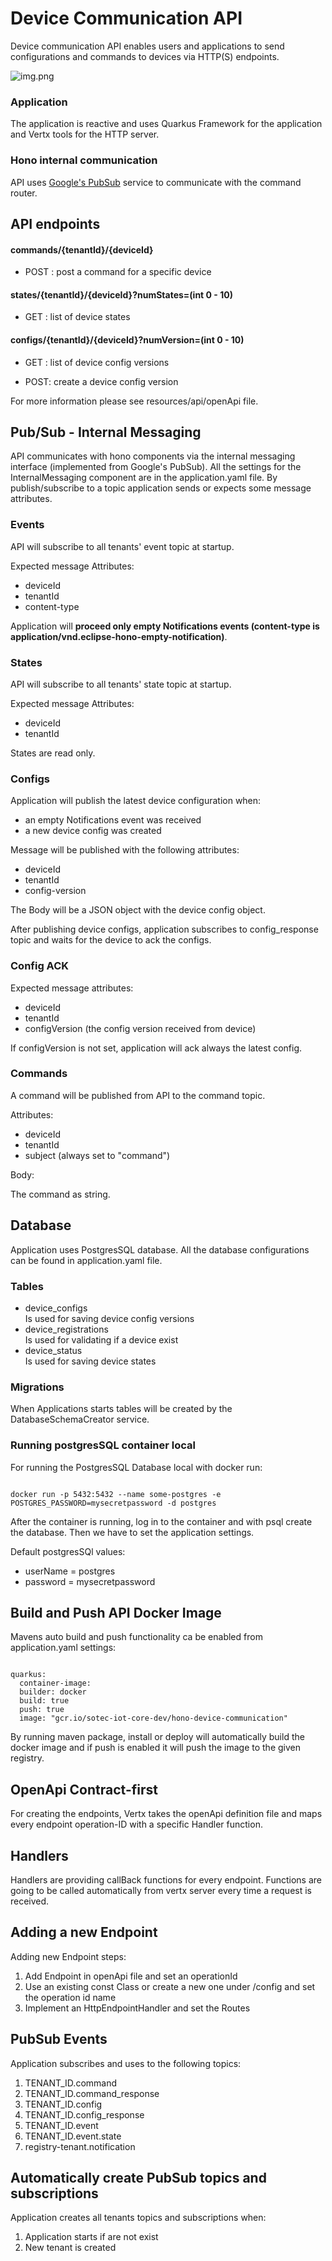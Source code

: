# Device Communication API

Device communication API enables users and applications to send configurations and commands to devices via HTTP(S)
endpoints.

![img.png](img.png)

### Application

The application is reactive and uses Quarkus Framework for the application and Vertx tools for the HTTP server.

### Hono internal communication

API uses [Google's PubSub](https://cloud.google.com/pubsub/docs/overview?hl=de) service to communicate with the command
router.

## API endpoints

#### commands/{tenantId}/{deviceId}

- POST : post a command for a specific device

<p>

#### states/{tenantId}/{deviceId}?numStates=(int 0 - 10)

- GET : list of device states

#### configs/{tenantId}/{deviceId}?numVersion=(int 0 - 10)

- GET : list of device config versions

- POST: create a device config version

For more information please see resources/api/openApi file.

## Pub/Sub - Internal Messaging

API communicates with hono components via the internal messaging interface (implemented from Google's PubSub).
All the settings for the InternalMessaging component are in the application.yaml file. By publish/subscribe to a topic
application sends or expects some message attributes.

### Events

API will subscribe to all tenants' event topic at startup.

Expected message Attributes:

- deviceId
- tenantId
- content-type

Application will <b>proceed only empty Notifications events (content-type is
application/vnd.eclipse-hono-empty-notification)</b>.

### States

API will subscribe to all tenants' state topic at startup.

Expected message Attributes:

- deviceId
- tenantId

States are read only.

### Configs

Application will publish the latest device configuration when:

- an empty Notifications event was received
- a new device config was created

Message will be published with the following attributes:

- deviceId
- tenantId
- config-version

The Body will be a JSON object with the device config object.

After publishing device configs, application subscribes to config_response topic and waits for the device to ack the
configs.

### Config ACK

Expected message attributes:

- deviceId
- tenantId
- configVersion (the config version received from device)

If configVersion is not set, application will ack always the latest config.

### Commands

A command will be published from API to the command topic.

Attributes:

- deviceId
- tenantId
- subject (always set to "command")

Body:

The command as string.

## Database

Application uses PostgresSQL database. All the database configurations can be found in application.yaml file.

### Tables

- device_configs <br>
  Is used for saving device config versions
- device_registrations <br>
  Is used for validating if a device exist
- device_status <br>
  Is used for saving device states

### Migrations

When Applications starts tables will be created by the DatabaseSchemaCreator service.

### Running postgresSQL container local

For running the PostgresSQL Database local with docker run:

``````

docker run -p 5432:5432 --name some-postgres -e POSTGRES_PASSWORD=mysecretpassword -d postgres

``````

After the container is running, log in to the container and with psql create the database. Then we have
to set the application settings.

Default postgresSQl values:

- userName = postgres
- password = mysecretpassword

## Build and Push API Docker Image

Mavens auto build and push functionality ca be enabled from application.yaml settings:

````

quarkus:
  container-image:
  builder: docker
  build: true
  push: true
  image: "gcr.io/sotec-iot-core-dev/hono-device-communication"

````

By running maven package, install or deploy will automatically build the docker image and if push is enabled it will
push the image
to the given registry.

## OpenApi Contract-first

For creating the endpoints, Vertx takes the openApi definition file and maps every endpoint operation-ID with a specific
Handler
function.

## Handlers

Handlers are providing callBack functions for every endpoint. Functions are going to be called automatically from vertx
server every time a request is received.

## Adding a new Endpoint

Adding new Endpoint steps:

1. Add Endpoint in openApi file and set an operationId
2. Use an existing const Class or create a new one under /config and set the operation id name
3. Implement an HttpEndpointHandler and set the Routes

## PubSub Events

Application subscribes and uses to the following topics:

1. TENANT_ID.command
2. TENANT_ID.command_response
3. TENANT_ID.config
4. TENANT_ID.config_response
5. TENANT_ID.event
6. TENANT_ID.event.state
7. registry-tenant.notification

## Automatically create PubSub topics and subscriptions

Application creates all tenants topics and subscriptions when:

1. Application starts if are not exist
2. New tenant is created



